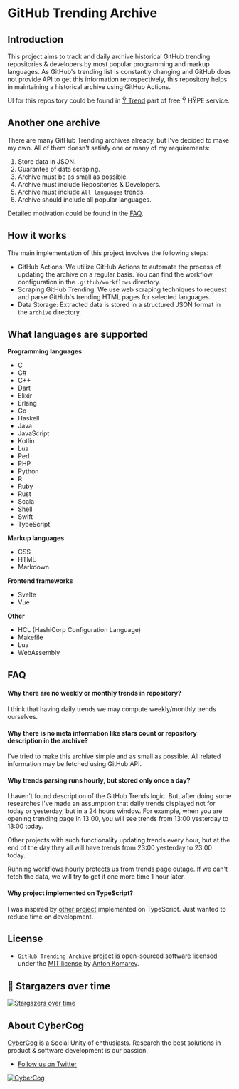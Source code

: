 # GitHub Trending Archive

## Introduction

This project aims to track and daily archive historical GitHub trending repositories & developers
by most popular programming and markup languages. As GitHub's trending list is constantly
changing and GitHub does not provide API to get this information retrospectively,
this repository helps in maintaining a historical archive using GitHub Actions.

UI for this repository could be found in [Ÿ Trend](https://yhype.me/trend/repositories) part of free Ÿ HŸPE service.

## Another one archive

There are many GitHub Trending archives already, but I've decided to make my own.
All of them doesn't satisfy one or many of my requirements:
1. Store data in JSON.
2. Guarantee of data scraping.
3. Archive must be as small as possible.
4. Archive must include Repositories & Developers.
5. Archive must include `All languages` trends.
6. Archive should include all popular languages.

Detailed motivation could be found in the [FAQ](#faq).

## How it works

The main implementation of this project involves the following steps:
- GitHub Actions: We utilize GitHub Actions to automate the process of updating the archive on a regular basis. You can find the workflow configuration in the `.github/workflows` directory.
- Scraping GitHub Trending: We use web scraping techniques to request and parse GitHub's trending HTML pages for selected languages.
- Data Storage: Extracted data is stored in a structured JSON format in the `archive` directory.

## What languages are supported

**Programming languages**

- C
- C#
- C++
- Dart
- Elixir
- Erlang
- Go
- Haskell
- Java
- JavaScript
- Kotlin
- Lua
- Perl
- PHP
- Python
- R
- Ruby
- Rust
- Scala
- Shell
- Swift
- TypeScript

**Markup languages**

- CSS
- HTML
- Markdown

**Frontend frameworks**

- Svelte
- Vue

**Other**
- HCL (HashiCorp Configuration Language)
- Makefile
- Lua
- WebAssembly

## FAQ

#### Why there are no weekly or monthly trends in repository?

I think that having daily trends we may compute weekly/monthly trends ourselves. 

#### Why there is no meta information like stars count or repository description in the archive?

I've tried to make this archive simple and as small as possible.
All related information may be fetched using GitHub API.

#### Why trends parsing runs hourly, but stored only once a day?

I haven't found description of the GitHub Trends logic.
But, after doing some researches I've made an assumption that daily trends displayed not for today or yesterday,
but in a 24 hours window. For example, when you are opening trending page in 13:00,
you will see trends from 13:00 yesterday to 13:00 today.

Other projects with such functionality updating trends every hour,
but at the end of the day they all will have trends from 23:00 yesterday to 23:00 today.

Running workflows hourly protects us from trends page outage.
If we can't fetch the data, we will try to get it one more time 1 hour later.

#### Why project implemented on TypeScript?

I was inspired by [other project](https://github.com/Leko/github-trending-archive) implemented on TypeScript. Just wanted to reduce time on development.

## License

- `GitHub Trending Archive` project is open-sourced software licensed under the [MIT license](LICENSE) by [Anton Komarev].

## 🌟 Stargazers over time

[![Stargazers over time](https://chart.yhype.me/github/repository-star/v1/890441376.svg)](https://yhype.me?utm_source=github&utm_medium=antonkomarev-github-trending-archive&utm_content=chart-repository-star-cumulative)

## About CyberCog

[CyberCog] is a Social Unity of enthusiasts. Research the best solutions in product & software development is our passion.

- [Follow us on Twitter](https://twitter.com/cybercog)

<a href="https://cybercog.su"><img src="https://cloud.githubusercontent.com/assets/1849174/18418932/e9edb390-7860-11e6-8a43-aa3fad524664.png" alt="CyberCog"></a>

[Anton Komarev]: https://komarev.com
[CyberCog]: https://cybercog.su
